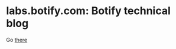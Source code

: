 labs.botify.com: Botify technical blog
======================================

Go [there](http://labs.botify.com/)

